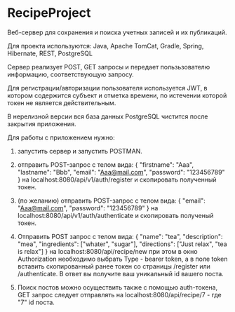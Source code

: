 # RecipeProject
Веб-сервер для сохранения и поиска учетных записей и их публикаций.

Для проекта используются: Java, Apache TomCat, Gradle, Spring, Hibernate, REST, PostgreSQL

Сервер реализует POST, GET запросы и передает пользьзователю информацию, соответствующую запросу.

Для регистрации/авторизации пользователя используется JWT, в котором содержится субъект и отметка времени, по истечении которой токен не является действительным.

В нерелизной версии вся база данных PostgreSQL чистится после закрытия приложения.

Для работы с приложением нужно:
1. запустить сервер и запустить POSTMAN.

2. отправить  POST-запрос с телом вида:
{
    "firstname": "Aaa",
    "lastname": "Bbb",
    "email": "Aaa@mail.com",
    "password": "123456789"
}
на localhost:8080/api/v1/auth/register и скопировать полученный токен.

3. (по желанию) отправить POST-запрос с телом вида:
{
    "email": "Aaa@mail.com",
    "password": "123456789"
}
на localhost:8080/api/v1/auth/authenticate и скопировать полученый токен.

4. Отправить POST запрос с телом вида:
{
    "name": "tea",
    "description": "mea",
    "ingredients": ["whater", "sugar"],
    "directions": ["Just relax", "tea is relax"]
}
на localhost:8080/api/recipe/new при этом в окно Authorization необходимо выбрать Type - bearer token, а в поле token вставить скопированный ранее токен со страницы /register или /authenticate. В ответ вы получите ваш уникальный id вашего поста.

5. Поиск постов можно осуществить также с помощью auth-токена, GET запрос следует отправлять на localhost:8080/api/recipe/7 - где "7" id поста.
